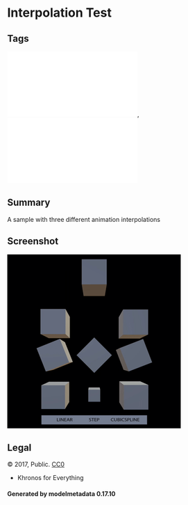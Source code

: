 # Interpolation Test

## Tags

![core](../../Models-core.md), ![testing](../../Models-testing.md)

## Summary

A sample with three different animation interpolations

## Screenshot

![screenshot](screenshot/screenshot.gif)

## Legal

&copy; 2017, Public. [CC0](https://creativecommons.org/publicdomain/zero/1.0/legalcode)

 - Khronos for Everything

#### Generated by modelmetadata 0.17.10